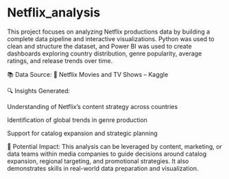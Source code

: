 # Netflix_analysis
This project focuses on analyzing Netflix productions data by building a complete data pipeline and interactive visualizations. Python was used to clean and structure the dataset, and Power BI was used to create dashboards exploring country distribution, genre popularity, average ratings, and release trends over time.

📚 Data Source: 🔗 Netflix Movies and TV Shows – Kaggle

🔍 Insights Generated:

Understanding of Netflix’s content strategy across countries

Identification of global trends in genre production

Support for catalog expansion and strategic planning

🎯 Potential Impact: This analysis can be leveraged by content, marketing, or data teams within media companies to guide decisions around catalog expansion, regional targeting, and promotional strategies.
It also demonstrates skills in real-world data preparation and visualization.
